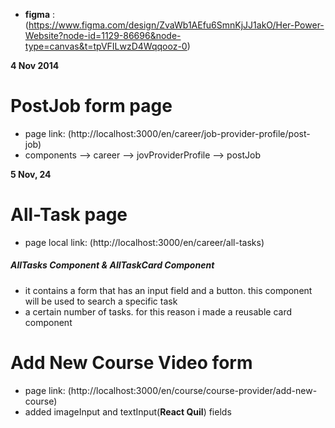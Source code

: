 - **figma** : (https://www.figma.com/design/ZvaWb1AEfu6SmnKjJJ1akO/Her-Power-Website?node-id=1129-86696&node-type=canvas&t=tpVFILwzD4Wqqooz-0)

**4 Nov 2014**

# PostJob form page

- page link: (http://localhost:3000/en/career/job-provider-profile/post-job)
- components --> career --> jovProviderProfile --> postJob

**5 Nov, 24**

# All-Task page

- page local link: (http://localhost:3000/en/career/all-tasks)

##### AllTasks Component & AllTaskCard Component

- it contains a form that has an input field and a button. this component will be used to search a specific task
- a certain number of tasks. for this reason i made a reusable card component

# Add New Course Video form 
- page link: (http://localhost:3000/en/course/course-provider/add-new-course)
- added imageInput and textInput(**React Quil**) fields

